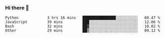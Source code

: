 ### Hi there 👋

<!--START_SECTION:waka-->

```text
Python             3 hrs 16 mins   ███████████████░░░░░░░░░░   60.47 %
JavaScript         39 mins         ███░░░░░░░░░░░░░░░░░░░░░░   12.06 %
Bash               32 mins         ██▓░░░░░░░░░░░░░░░░░░░░░░   10.02 %
Other              29 mins         ██▒░░░░░░░░░░░░░░░░░░░░░░   09.12 %
```

<!--END_SECTION:waka-->

<!--
**arlenxuzj/arlenxuzj** is a ✨ _special_ ✨ repository because its `README.md` (this file) appears on your GitHub profile.

Here are some ideas to get you started:

- 🔭 I’m currently working on ...
- 🌱 I’m currently learning ...
- 👯 I’m looking to collaborate on ...
- 🤔 I’m looking for help with ...
- 💬 Ask me about ...
- 📫 How to reach me: ...
- 😄 Pronouns: ...
- ⚡ Fun fact: ...
-->
